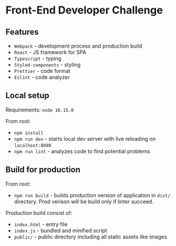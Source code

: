 # Front-End Developer Challenge

## Features

- `Webpack` - development process and production build
- `React` - JS framework for SPA
- `Typescript` - typing
- `Styled-components` - styling
- `Prettier` - code format
- `Eslint` - code analyzer

## Local setup

Requirements: `node 16.15.0`

From root:

- `npm install`
- `npm run dev` - starts local dev server with live reloading on `localhost:8080`
- `npm run lint` - analyzes code to find potential problems

## Build for production

From root:

- `npm run build` - builds production version of application in `dist/` directory. Prod verison will be build only if linter succeed.

Production build consist of:

- `index.html` - entry file
- `index.js` - bundled and minified script
- `public/` - public directory including all static assets like images
